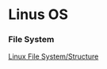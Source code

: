 # Linus OS

### File System
[Linux File System/Structure]("https://www.youtube.com/watch?v=HbgzrKJvDRw&t=327s")